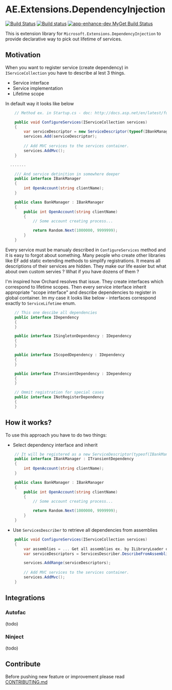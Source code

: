 # AE.Extensions.DependencyInjection
[![Build Status](https://travis-ci.org/app-enhance/ae-di.svg?branch=master)](https://travis-ci.org/app-enhance/ae-di)
[![Build status](https://ci.appveyor.com/api/projects/status/s5ej8f3uechsx3gs/branch/master?svg=true)](https://ci.appveyor.com/project/Ermesx/ae-di/branch/master)
[![app-enhance-dev MyGet Build Status](https://www.myget.org/BuildSource/Badge/app-enhance-dev?identifier=891bb83e-b009-4793-b622-495a6eab6afc)](https://www.myget.org/gallery/app-enhance-dev)

This is extension library for `Microsoft.Extensions.DependencyInjection` to provide declarative way to pick out lifetime of services.

## Motivation
When you want to register service (create dependency) in `IServiceCollection` you have to describe al lest 3 things.

* Service interface
* Service implementation
* Lifetime scope

In default way it looks like below
```c#
    // Method ex. in Startup.cs - doc: http://docs.asp.net/en/latest/fundamentals/dependency-injection.html

    public void ConfigureServices(IServiceCollection services)
    {
        var serviceDescriptor = new ServiceDescriptor(typeof(IBankManager), typeof(BankManager), ServiceLifetime.Transient);
        services.Add(serviceDescriptor);
 
        // Add MVC services to the services container.
        services.AddMvc();
    }

  .......

    /// And service detinition in somewhere deeper
    public interface IBankManager
    {
        int OpenAccount(string clientName);
    }

    public class BankManager : IBankManager
    {
        public int OpenAccount(string clientName)
        {
            // Some account creating process...

            return Random.Next(1000000, 9999999);
        }
    }
```

Every service must be manualy described in `ConfigureServices` method and it is easy to forgot about something.
Many people who create other libraries like EF add static extending methods to simplify registrations. 
It means all descriptions of their services are hidden. 
They make our life easier but what about own custom servies ? What if you have dozens of them ?

I'm inspired how Orchard resolves that issue. 
They create interfaces which correspond to lifetime scopes. Then every service interface inherit appropriate "scope interface" and describe dependencies to register in global container.
Im my case it looks like below - interfaces correspond exactly to `ServiceLifetime` enum.

```c#
    // This one descibe all dependencies
    public interface IDependency
    {
    }

    public interface ISingletonDependency : IDependency
    {
    }

    public interface IScopedDependency : IDependency
    {
    }

    public interface ITransientDependency : IDependency
    {
    }

    // Ommit registration for special cases
    public interface INotRegisterDependency
    {
    }
```

## How it works?

To use this approach you have to do two things:

* Select dependency interface and inherit
```c#
    // It will be registered as a new ServiceDescriptor(typeof(IBankManager), typeof(BankManager), ServiceLifetime.Transient);
    public interface IBankManager : ITransientDependency
    {
        int OpenAccount(string clientName);
    }

    public class BankManager : IBankManager
    {
        public int OpenAccount(string clientName)
        {
            // Some account creating process...

            return Random.Next(1000000, 9999999);
        }
    }
```
* Use `ServicesDescriber` to retrieve all dependencies from assemblies
```c#
    public void ConfigureServices(IServiceCollection services)
    {
        var assemblies = ... Get all assemblies ex. by ILibraryLoader or Assembly.GetExecutingAssembly(...) etc.
        var serviceDescriptors = ServicesDescriber.DescribeFromAssemblies(assemblies);

        services.AddRange(serviceDescriptors);
 
        // Add MVC services to the services container.
        services.AddMvc();
    }
```

## Integrations

### Autofac 
(todo)

### Ninject 
(todo)

## Contribute
Before pushing new feature or improvement please read [CONTRIBUTING.md](https://github.com/app-enhance/ae-core/blob/master/CONTRIBUTING.md)